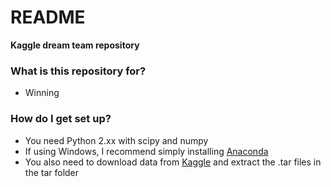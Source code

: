 # README #

**Kaggle dream team repository**

### What is this repository for? ###

* Winning

### How do I get set up? ###

* You need Python 2.xx with scipy and numpy
* If using Windows, I recommend simply installing [Anaconda](http://continuum.io/downloads)
* You also need to download data from [Kaggle](https://www.kaggle.com/c/seizure-prediction/data) and extract the .tar files in the tar folder